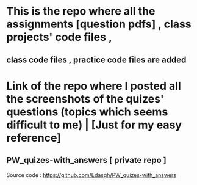 # This is the repo where all the assignments [question pdfs] , class projects' code files ,
 ## class code files , practice code files are added 


# Link of the repo where I posted all the screenshots of the quizes' questions (topics which seems difficult to me) | [Just for my easy reference]

 ## PW_quizes-with_answers [ private repo ]

 Source code : https://github.com/Edasgh/PW_quizes-with_answers